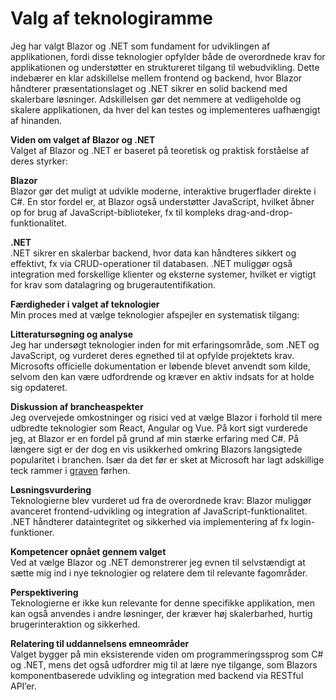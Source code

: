 # Valg af teknologiramme

Jeg har valgt Blazor og .NET som fundament for udviklingen af applikationen, fordi disse teknologier opfylder både de overordnede krav for applikationen og understøtter en struktureret tilgang til webudvikling. Dette indebærer en klar adskillelse mellem frontend og backend, hvor Blazor håndterer præsentationslaget og .NET sikrer en solid backend med skalerbare løsninger. Adskillelsen gør det nemmere at vedligeholde og skalere applikationen, da hver del kan testes og implementeres uafhængigt af hinanden.

**Viden om valget af Blazor og .NET**  
Valget af Blazor og .NET er baseret på teoretisk og praktisk forståelse af deres styrker:

**Blazor**  
Blazor gør det muligt at udvikle moderne, interaktive brugerflader direkte i C#. En stor fordel er, at Blazor også understøtter JavaScript, hvilket åbner op for brug af JavaScript-biblioteker, fx til kompleks drag-and-drop-funktionalitet.

**.NET**  
.NET sikrer en skalerbar backend, hvor data kan håndteres sikkert og effektivt, fx via CRUD-operationer til databasen. .NET muliggør også integration med forskellige klienter og eksterne systemer, hvilket er vigtigt for krav som datalagring og brugerautentifikation.

**Færdigheder i valget af teknologier**  
Min proces med at vælge teknologier afspejler en systematisk tilgang:

**Litteratursøgning og analyse**  
Jeg har undersøgt teknologier inden for mit erfaringsområde, som .NET og JavaScript, og vurderet deres egnethed til at opfylde projektets krav. Microsofts officielle dokumentation er løbende blevet anvendt som kilde, selvom den kan være udfordrende og kræver en aktiv indsats for at holde sig opdateret.

**Diskussion af brancheaspekter**  
Jeg overvejede omkostninger og risici ved at vælge Blazor i forhold til mere udbredte teknologier som React, Angular og Vue. På kort sigt vurderede jeg, at Blazor er en fordel på grund af min stærke erfaring med C#. På længere sigt er der dog en vis usikkerhed omkring Blazors langsigtede popularitet i branchen. Især da det før er sket at Microsoft har lagt adskillige teck rammer i [graven](https://killedbymicrosoft.info/) førhen.

**Løsningsvurdering**  
Teknologierne blev vurderet ud fra de overordnede krav:
Blazor muliggør avanceret frontend-udvikling og integration af JavaScript-funktionalitet.
.NET håndterer dataintegritet og sikkerhed via implementering af fx login-funktioner.

**Kompetencer opnået gennem valget**  
Ved at vælge Blazor og .NET demonstrerer jeg evnen til selvstændigt at sætte mig ind i nye teknologier og relatere dem til relevante fagområder.

**Perspektivering**  
Teknologierne er ikke kun relevante for denne specifikke applikation, men kan også anvendes i andre løsninger, der kræver høj skalerbarhed, hurtig brugerinteraktion og sikkerhed.

**Relatering til uddannelsens emneområder**  
Valget bygger på min eksisterende viden om programmeringssprog som C# og .NET, mens det også udfordrer mig til at lære nye tilgange, som Blazors komponentbaserede udvikling og integration med backend via RESTful API’er.
